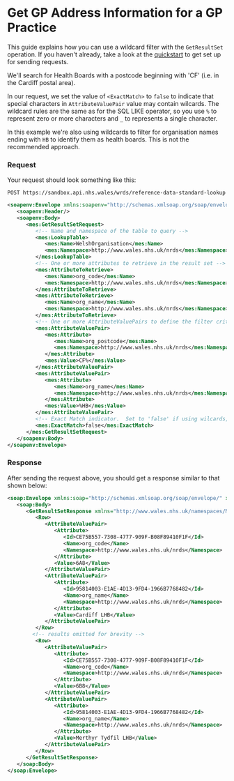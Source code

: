 # Get GP Address Information for a GP Practice

This guide explains how you can use a wildcard filter with the `GetResultSet` operation.  If you haven't already, take a look at the [quickstart](../quickstart) to get set up for sending requests.  

We'll search for Health Boards with a postcode beginning with 'CF' (i.e. in the Cardiff postal area).  

In our request, we set the value of `<ExactMatch>` to `false` to indicate that special characters in `AttributeValuePair` value may contain wilcards.  The wildcard rules are the same as for the SQL LIKE operator, so you use `%` to represent zero or more characters and `_` to represents a single character. 

In this example we're also using wildcards to filter for organisation names ending with `HB` to identify them as health boards.  This is not the recommended approach.


### Request
Your request should look something like this:

`POST https://sandbox.api.nhs.wales/wrds/reference-data-standard-lookup`
```xml
<soapenv:Envelope xmlns:soapenv="http://schemas.xmlsoap.org/soap/envelope/" xmlns:mes="http://www.wales.nhs.uk/namespaces/MessageRelease2">
   <soapenv:Header/>
   <soapenv:Body>
      <mes:GetResultSetRequest>
         <!-- Name and namespace of the table to query -->
         <mes:LookupTable>
            <mes:Name>WelshOrganisation</mes:Name>
            <mes:Namespace>http://www.wales.nhs.uk/nrds</mes:Namespace>
         </mes:LookupTable>
         <!-- One or more attributes to retrieve in the result set -->
         <mes:AttributeToRetrieve>
            <mes:Name>org_code</mes:Name>
            <mes:Namespace>http://www.wales.nhs.uk/nrds</mes:Namespace>
         </mes:AttributeToRetrieve>
         <mes:AttributeToRetrieve>
            <mes:Name>org_name</mes:Name>
            <mes:Namespace>http://www.wales.nhs.uk/nrds</mes:Namespace>
         </mes:AttributeToRetrieve>
         <!-- One or more AttributeValuePairs to define the filter criteria -->
         <mes:AttributeValuePair>
            <mes:Attribute>
               <mes:Name>org_postcode</mes:Name>
               <mes:Namespace>http://www.wales.nhs.uk/nrds</mes:Namespace>
            </mes:Attribute>
            <mes:Value>CF%</mes:Value>
         </mes:AttributeValuePair>
         <mes:AttributeValuePair>
            <mes:Attribute>
               <mes:Name>org_name</mes:Name>
               <mes:Namespace>http://www.wales.nhs.uk/nrds</mes:Namespace>
            </mes:Attribute>
            <mes:Value>%HB</mes:Value>
         </mes:AttributeValuePair>
         <!-- Exact Match indicator.  Set to 'false' if using wilcards, otherwise 'true' to improve performance -->
         <mes:ExactMatch>false</mes:ExactMatch>
      </mes:GetResultSetRequest>
   </soapenv:Body>
</soapenv:Envelope>
```

### Response
After sending the request above, you should get a response similar to that shown below:

```xml
<soap:Envelope xmlns:soap="http://schemas.xmlsoap.org/soap/envelope/" xmlns:xsi="http://www.w3.org/2001/XMLSchema-instance" xmlns:xsd="http://www.w3.org/2001/XMLSchema">
   <soap:Body>
      <GetResultSetResponse xmlns="http://www.wales.nhs.uk/namespaces/MessageRelease2">
         <Row>
            <AttributeValuePair>
               <Attribute>
                  <Id>CE75B557-7308-4777-909F-B08F89410F1F</Id>
                  <Name>org_code</Name>
                  <Namespace>http://www.wales.nhs.uk/nrds</Namespace>
               </Attribute>
               <Value>6A8</Value>
            </AttributeValuePair>
            <AttributeValuePair>
               <Attribute>
                  <Id>95814003-E1AE-4D13-9FD4-1966B7768482</Id>
                  <Name>org_name</Name>
                  <Namespace>http://www.wales.nhs.uk/nrds</Namespace>
               </Attribute>
               <Value>Cardiff LHB</Value>
            </AttributeValuePair>
         </Row>
        <!-- results omitted for brevity -->
         <Row>
            <AttributeValuePair>
               <Attribute>
                  <Id>CE75B557-7308-4777-909F-B08F89410F1F</Id>
                  <Name>org_code</Name>
                  <Namespace>http://www.wales.nhs.uk/nrds</Namespace>
               </Attribute>
               <Value>6B8</Value>
            </AttributeValuePair>
            <AttributeValuePair>
               <Attribute>
                  <Id>95814003-E1AE-4D13-9FD4-1966B7768482</Id>
                  <Name>org_name</Name>
                  <Namespace>http://www.wales.nhs.uk/nrds</Namespace>
               </Attribute>
               <Value>Merthyr Tydfil LHB</Value>
            </AttributeValuePair>
         </Row>
      </GetResultSetResponse>
   </soap:Body>
</soap:Envelope>
```

